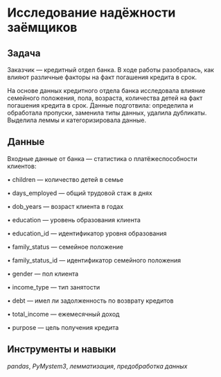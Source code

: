 # Исследование надёжности заёмщиков

## Задача

Заказчик — кредитный отдел банка. В ходе работы разобралась, как влияют различные факторы на факт погашения кредита в срок. 

На основе данных кредитного отдела банка исследовала влияние семейного положения, пола, возраста, количества детей на факт погашения кредита в срок. Данные подготвила: определила и обработала пропуски, заменила типы данных, удалила дубликаты. Выделила леммы и категоризировала данные.

## Данные

Входные данные от банка — статистика о платёжеспособности клиентов:

•	children — количество детей в семье

•	days_employed — общий трудовой стаж в днях

•	dob_years — возраст клиента в годах

•	education — уровень образования клиента

•	education_id — идентификатор уровня образования

•	family_status — семейное положение

•	family_status_id — идентификатор семейного положения

•	gender — пол клиента

•	income_type — тип занятости

•	debt — имел ли задолженность по возврату кредитов

•	total_income — ежемесячный доход
    
•	purpose — цель получения кредита


## Инструменты и навыки 
*pandas*, *PyMystem3*, *лемматизация*, *предобработка данных* 
